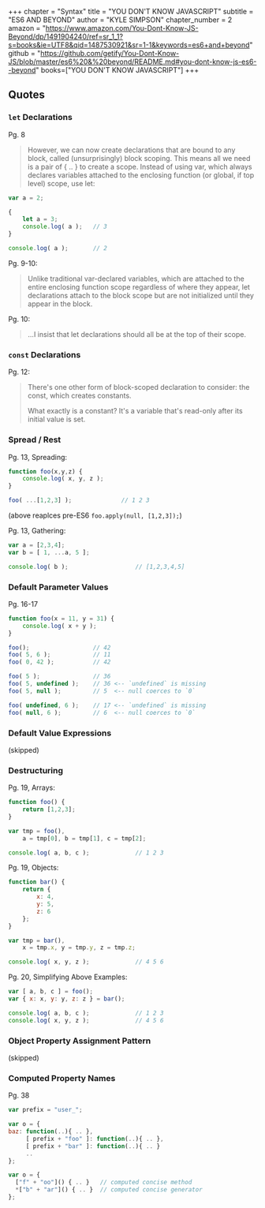 +++
chapter = "Syntax"
title = "YOU DON'T KNOW JAVASCRIPT"
subtitle = "ES6 AND BEYOND"
author = "KYLE SIMPSON"
chapter_number = 2
amazon = "https://www.amazon.com/You-Dont-Know-JS-Beyond/dp/1491904240/ref=sr_1_1?s=books&ie=UTF8&qid=1487530921&sr=1-1&keywords=es6+and+beyond"
github = "https://github.com/getify/You-Dont-Know-JS/blob/master/es6%20&%20beyond/README.md#you-dont-know-js-es6--beyond"
books=["YOU DON'T KNOW JAVASCRIPT"]
+++

## Quotes

### `let` Declarations

Pg. 8
> However, we can now create declarations that are bound to any block, called (unsurprisingly) block scoping. This means all we need is a pair of { .. } to create a scope. Instead of using var, which always declares variables attached to the enclosing function (or global, if top level) scope, use let:

```javascript
var a = 2;

{
    let a = 3;
    console.log( a );   // 3
}

console.log( a );       // 2
```

Pg. 9-10: 
> Unlike traditional var-declared variables, which are attached to the entire enclosing function scope regardless of where they appear, let declarations attach to the block scope but are not initialized until they appear in the block.
  
Pg. 10:
> ...I insist that let declarations should all be at the top of their scope.


### `const` Declarations

Pg. 12: 
> There's one other form of block-scoped declaration to consider: the const, which creates constants.
>
> What exactly is a constant? It's a variable that's read-only after its initial value is set.

### Spread / Rest


Pg. 13, Spreading: 
```javascript
function foo(x,y,z) {
    console.log( x, y, z );
}

foo( ...[1,2,3] );              // 1 2 3
```
(above reaplces pre-ES6 `foo.apply(null, [1,2,3]);`)  
  
Pg. 13, Gathering:  
```javascript
var a = [2,3,4];
var b = [ 1, ...a, 5 ];

console.log( b );                   // [1,2,3,4,5]
```
  
### Default Parameter Values

Pg. 16-17
```javascript
function foo(x = 11, y = 31) {
    console.log( x + y );
}

foo();                  // 42
foo( 5, 6 );            // 11
foo( 0, 42 );           // 42

foo( 5 );               // 36
foo( 5, undefined );    // 36 <-- `undefined` is missing
foo( 5, null );         // 5  <-- null coerces to `0`

foo( undefined, 6 );    // 17 <-- `undefined` is missing
foo( null, 6 );         // 6  <-- null coerces to `0`
```

### Default Value Expressions
(skipped)

### Destructuring

Pg. 19, Arrays:
```javascript
function foo() {
    return [1,2,3];
}

var tmp = foo(),
    a = tmp[0], b = tmp[1], c = tmp[2];

console.log( a, b, c );             // 1 2 3
```
Pg. 19, Objects:
```javascript
function bar() {
    return {
        x: 4,
        y: 5,
        z: 6
    };
}

var tmp = bar(),
    x = tmp.x, y = tmp.y, z = tmp.z;

console.log( x, y, z );             // 4 5 6
```
Pg. 20, Simplifying Above Examples:
```javascript
var [ a, b, c ] = foo();
var { x: x, y: y, z: z } = bar();

console.log( a, b, c );             // 1 2 3
console.log( x, y, z );             // 4 5 6
```

### Object Property Assignment Pattern
(skipped)


### Computed Property Names
Pg. 38
```javascript
var prefix = "user_";

var o = {
baz: function(..){ .. },
     [ prefix + "foo" ]: function(..){ .. },
     [ prefix + "bar" ]: function(..){ .. }
     ..
};
```

```javascript
var o = {
  ["f" + "oo"]() { .. }   // computed concise method
  *["b" + "ar"]() { .. }  // computed concise generator
};
```